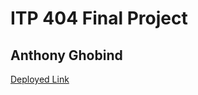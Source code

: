 # ITP 404 Final Project

## Anthony Ghobind

[Deployed Link](https://ghobind-grocery-checklist.netlify.app/)
